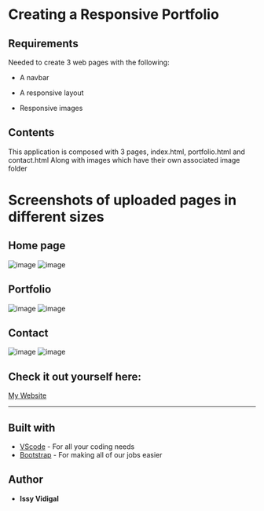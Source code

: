 # Creating a Responsive Portfolio

## Requirements
<p>
Needed to create 3 web pages with the following:
  
   * A navbar

   * A responsive layout

   * Responsive images
<p>
  
 ## Contents
 <p>
  This application is composed with 3 pages, index.html, portfolio.html and contact.html
  Along with images which have their own associated image folder
  <p>


# Screenshots of uploaded pages in different sizes
## Home page
![image](https://user-images.githubusercontent.com/69156065/91350963-cafbee00-e82a-11ea-9131-a85d4c1ed774.png)
![image](https://user-images.githubusercontent.com/69156065/91351529-ca178c00-e82b-11ea-9678-6a11cd200f68.png)

## Portfolio
![image](https://user-images.githubusercontent.com/69156065/91351599-e9161e00-e82b-11ea-96be-71669d8a22da.png)
![image](https://user-images.githubusercontent.com/69156065/91351648-f8956700-e82b-11ea-9f7a-b58178dd1545.png)

## Contact
![image](https://user-images.githubusercontent.com/69156065/91351679-0814b000-e82c-11ea-8f63-cb0b03506f3e.png)
![image](https://user-images.githubusercontent.com/69156065/91351719-1c58ad00-e82c-11ea-8bb0-500f8755b90b.png)

## Check it out yourself here:
<a href="https://ividigal96.github.io/Homework-week2/index.html">My Website</a><hr>

## Built with

* [VScode](https://code.visualstudio.com/) - For all your coding needs
* [Bootstrap](https://getbootstrap.com/) - For making all of our jobs easier

## Author

* **Issy Vidigal** 
